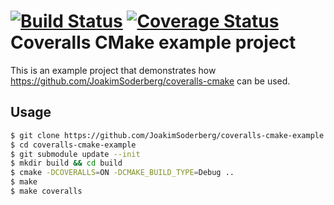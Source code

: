 [![Build Status](https://travis-ci.org/AcePeak/AceCmakeBase.svg?branch=master)](https://travis-ci.org/AcePeak/AceCmakeBase)
[![Coverage Status](https://coveralls.io/repos/github/AcePeak/AceCmakeBase/badge.svg?branch=master)](https://coveralls.io/github/AcePeak/AceCmakeBase?branch=master)
Coveralls CMake example project
===============================

This is an example project that demonstrates how
https://github.com/JoakimSoderberg/coveralls-cmake can be used.

Usage
-----

```bash
$ git clone https://github.com/JoakimSoderberg/coveralls-cmake-example.git
$ cd coveralls-cmake-example
$ git submodule update --init
$ mkdir build && cd build
$ cmake -DCOVERALLS=ON -DCMAKE_BUILD_TYPE=Debug ..
$ make
$ make coveralls
```
